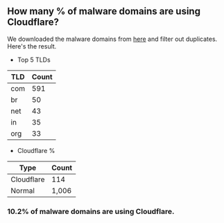 ## How many % of malware domains are using Cloudflare?


We downloaded the malware domains from [here](https://urlhaus.abuse.ch) and filter out duplicates.
Here's the result.


[//]: # (start replacement)


- Top 5 TLDs

| TLD | Count |
| --- | --- |
| com | 591 |
| br | 50 |
| net | 43 |
| in | 35 |
| org | 33 |


- Cloudflare %

| Type | Count |
| --- | --- |
| Cloudflare | 114 |
| Normal | 1,006 |


### 10.2% of malware domains are using Cloudflare.